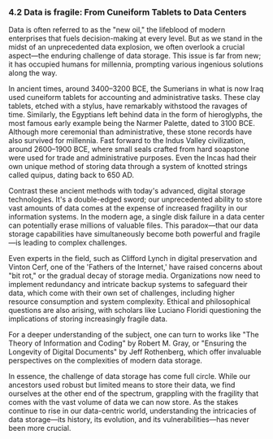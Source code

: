 ### 4.2 Data is fragile: From Cuneiform Tablets to Data Centers
Data is often referred to as the "new oil," the lifeblood of modern enterprises that fuels decision-making at every level. But as we stand in the midst of an unprecedented data explosion, we often overlook a crucial aspect—the enduring challenge of data storage. This issue is far from new; it has occupied humans for millennia, prompting various ingenious solutions along the way.

In ancient times, around 3400–3200 BCE, the Sumerians in what is now Iraq used cuneiform tablets for accounting and administrative tasks. These clay tablets, etched with a stylus, have remarkably withstood the ravages of time. Similarly, the Egyptians left behind data in the form of hieroglyphs, the most famous early example being the Narmer Palette, dated to 3100 BCE. Although more ceremonial than administrative, these stone records have also survived for millennia. Fast forward to the Indus Valley civilization, around 2600–1900 BCE, where small seals crafted from hard soapstone were used for trade and administrative purposes. Even the Incas had their own unique method of storing data through a system of knotted strings called quipus, dating back to 650 AD.

Contrast these ancient methods with today's advanced, digital storage technologies. It's a double-edged sword; our unprecedented ability to store vast amounts of data comes at the expense of increased fragility in our information systems. In the modern age, a single disk failure in a data center can potentially erase millions of valuable files. This paradox—that our data storage capabilities have simultaneously become both powerful and fragile—is leading to complex challenges.

Even experts in the field, such as Clifford Lynch in digital preservation and Vinton Cerf, one of the 'Fathers of the Internet,' have raised concerns about "bit rot," or the gradual decay of storage media. Organizations now need to implement redundancy and intricate backup systems to safeguard their data, which come with their own set of challenges, including higher resource consumption and system complexity. Ethical and philosophical questions are also arising, with scholars like Luciano Floridi questioning the implications of storing increasingly fragile data.

For a deeper understanding of the subject, one can turn to works like "The Theory of Information and Coding" by Robert M. Gray, or "Ensuring the Longevity of Digital Documents" by Jeff Rothenberg, which offer invaluable perspectives on the complexities of modern data storage.

In essence, the challenge of data storage has come full circle. While our ancestors used robust but limited means to store their data, we find ourselves at the other end of the spectrum, grappling with the fragility that comes with the vast volume of data we can now store. As the stakes continue to rise in our data-centric world, understanding the intricacies of data storage—its history, its evolution, and its vulnerabilities—has never been more crucial.
